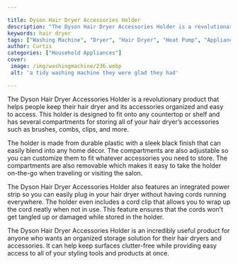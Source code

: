 ```yaml
---

title: Dyson Hair Dryer Accessories Holder
description: "The Dyson Hair Dryer Accessories Holder is a revolutionary product that helps people keep their hair dryer and its accessories org...get more detail"
keywords: hair dryer
tags: ["Washing Machine", "Dryer", "Hair Dryer", "Heat Pump", "Appliance Disposal", "Laundry Appliances"]
author: Curtis
categories: ["Household Appliances"]
cover: 
 image: /img/washingmachine/236.webp
 alt: 'a tidy washing machine they were glad they had'

---
```


The Dyson Hair Dryer Accessories Holder is a revolutionary product that helps people keep their hair dryer and its accessories organized and easy to access. This holder is designed to fit onto any countertop or shelf and has several compartments for storing all of your hair dryer’s accessories such as brushes, combs, clips, and more.

The holder is made from durable plastic with a sleek black finish that can easily blend into any home décor. The compartments are also adjustable so you can customize them to fit whatever accessories you need to store. The compartments are also removable which makes it easy to take the holder on-the-go when traveling or visiting the salon.

The Dyson Hair Dryer Accessories Holder also features an integrated power strip so you can easily plug in your hair dryer without having cords running everywhere. The holder even includes a cord clip that allows you to wrap up the cord neatly when not in use. This feature ensures that the cords won’t get tangled up or damaged while stored in the holder.

The Dyson Hair Dryer Accessories Holder is an incredibly useful product for anyone who wants an organized storage solution for their hair dryers and accessories. It can help keep surfaces clutter-free while providing easy access to all of your styling tools and products at once.
